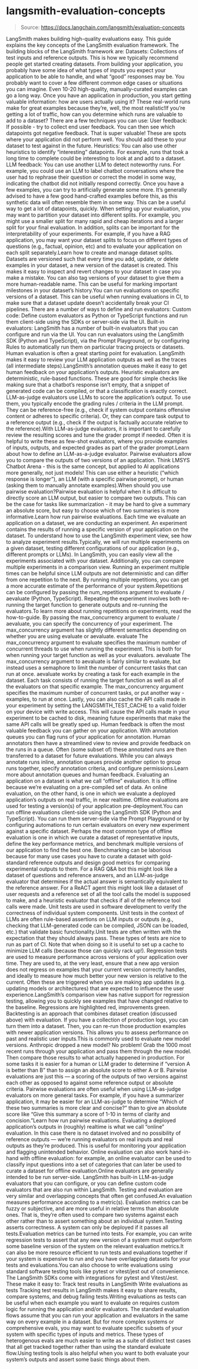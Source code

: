 # langsmith-evaluation-concepts

> Source: https://docs.langchain.com/langsmith/evaluation-concepts

LangSmith makes building high-quality evaluations easy. This guide explains the key concepts of the LangSmith evaluation framework. The building blocks of the LangSmith framework are:
Datasets: Collections of test inputs and reference outputs.
This is how we typically recommend people get started creating datasets. From building your application, you probably have some idea of what types of inputs you expect your application to be able to handle, and what “good” responses may be. You probably want to cover a few different common edge cases or situations you can imagine. Even 10-20 high-quality, manually-curated examples can go a long way.
Once you have an application in production, you start getting valuable information: how are users actually using it? These real-world runs make for great examples because they’re, well, the most realistic!If you’re getting a lot of traffic, how can you determine which runs are valuable to add to a dataset? There are a few techniques you can use:
User feedback: If possible - try to collect end user feedback. You can then see which datapoints got negative feedback. That is super valuable! These are spots where your application did not perform well. You should add these to your dataset to test against in the future.
Heuristics: You can also use other heuristics to identify “interesting” datapoints. For example, runs that took a long time to complete could be interesting to look at and add to a dataset.
LLM feedback: You can use another LLM to detect noteworthy runs. For example, you could use an LLM to label chatbot conversations where the user had to rephrase their question or correct the model in some way, indicating the chatbot did not initially respond correctly.
Once you have a few examples, you can try to artificially generate some more. It’s generally advised to have a few good hand-crafted examples before this, as this synthetic data will often resemble them in some way. This can be a useful way to get a lot of datapoints, quickly.
When setting up your evaluation, you may want to partition your dataset into different splits. For example, you might use a smaller split for many rapid and cheap iterations and a larger split for your final evaluation. In addition, splits can be important for the interpretability of your experiments. For example, if you have a RAG application, you may want your dataset splits to focus on different types of questions (e.g., factual, opinion, etc) and to evaluate your application on each split separately.Learn how to create and manage dataset splits.
Datasets are versioned such that every time you add, update, or delete examples in your dataset, a new version of the dataset is created. This makes it easy to inspect and revert changes to your dataset in case you make a mistake. You can also tag versions of your dataset to give them a more human-readable name. This can be useful for marking important milestones in your dataset’s history.You can run evaluations on specific versions of a dataset. This can be useful when running evaluations in CI, to make sure that a dataset update doesn’t accidentally break your CI pipelines.
There are a number of ways to define and run evaluators:
Custom code: Define custom evaluators as Python or TypeScript functions and run them client-side using the SDKs or server-side via the UI.
Built-in evaluators: LangSmith has a number of built-in evaluators that you can configure and run via the UI.
You can run evaluators using the LangSmith SDK (Python and TypeScript), via the Prompt Playground, or by configuring Rules to automatically run them on particular tracing projects or datasets.
Human evaluation is often a great starting point for evaluation. LangSmith makes it easy to review your LLM application outputs as well as the traces (all intermediate steps).LangSmith’s annotation queues make it easy to get human feedback on your application’s outputs.
Heuristic evaluators are deterministic, rule-based functions. These are good for simple checks like making sure that a chatbot’s response isn’t empty, that a snippet of generated code can be compiled, or that a classification is exactly correct.
LLM-as-judge evaluators use LLMs to score the application’s output. To use them, you typically encode the grading rules / criteria in the LLM prompt. They can be reference-free (e.g., check if system output contains offensive content or adheres to specific criteria). Or, they can compare task output to a reference output (e.g., check if the output is factually accurate relative to the reference).With LLM-as-judge evaluators, it is important to carefully review the resulting scores and tune the grader prompt if needed. Often it is helpful to write these as few-shot evaluators, where you provide examples of inputs, outputs, and expected grades as part of the grader prompt.Learn about how to define an LLM-as-a-judge evaluator.
Pairwise evaluators allow you to compare the outputs of two versions of an application. Think LMSYS Chatbot Arena - this is the same concept, but applied to AI applications more generally, not just models! This can use either a heuristic (“which response is longer”), an LLM (with a specific pairwise prompt), or human (asking them to manually annotate examples).When should you use pairwise evaluation?Pairwise evaluation is helpful when it is difficult to directly score an LLM output, but easier to compare two outputs. This can be the case for tasks like summarization - it may be hard to give a summary an absolute score, but easy to choose which of two summaries is more informative.Learn how run pairwise evaluations.
Each time we evaluate an application on a dataset, we are conducting an experiment. An experiment contains the results of running a specific version of your application on the dataset. To understand how to use the LangSmith experiment view, see how to analyze experiment results.Typically, we will run multiple experiments on a given dataset, testing different configurations of our application (e.g., different prompts or LLMs). In LangSmith, you can easily view all the experiments associated with your dataset. Additionally, you can compare multiple experiments in a comparison view.
Running an experiment multiple times can be helpful since LLM outputs are not deterministic and can differ from one repetition to the next. By running multiple repetitions, you can get a more accurate estimate of the performance of your system.Repetitions can be configured by passing the num_repetitions argument to evaluate / aevaluate (Python, TypeScript). Repeating the experiment involves both re-running the target function to generate outputs and re-running the evaluators.To learn more about running repetitions on experiments, read the how-to-guide.
By passing the max_concurrency argument to evaluate / aevaluate, you can specify the concurrency of your experiment. The max_concurrency argument has slightly different semantics depending on whether you are using evaluate or aevaluate.
evaluate
The max_concurrency argument to evaluate specifies the maximum number of concurrent threads to use when running the experiment. This is both for when running your target function as well as your evaluators.
aevaluate
The max_concurrency argument to aevaluate is fairly similar to evaluate, but instead uses a semaphore to limit the number of concurrent tasks that can run at once. aevaluate works by creating a task for each example in the dataset. Each task consists of running the target function as well as all of the evaluators on that specific example. The max_concurrency argument specifies the maximum number of concurrent tasks, or put another way - examples, to run at once.
Lastly, you can also cache the API calls made in your experiment by setting the LANGSMITH_TEST_CACHE to a valid folder on your device with write access. This will cause the API calls made in your experiment to be cached to disk, meaning future experiments that make the same API calls will be greatly sped up.
Human feedback is often the most valuable feedback you can gather on your application. With annotation queues you can flag runs of your application for annotation. Human annotators then have a streamlined view to review and provide feedback on the runs in a queue. Often (some subset of) these annotated runs are then transferred to a dataset for future evaluations. While you can always annotate runs inline, annotation queues provide another option to group runs together, specify annotation criteria, and configure permissions.Learn more about annotation queues and human feedback.
Evaluating an application on a dataset is what we call “offline” evaluation. It is offline because we’re evaluating on a pre-compiled set of data. An online evaluation, on the other hand, is one in which we evaluate a deployed application’s outputs on real traffic, in near realtime. Offline evaluations are used for testing a version(s) of your application pre-deployment.You can run offline evaluations client-side using the LangSmith SDK (Python and TypeScript). You can run them server-side via the Prompt Playground or by configuring automations to run certain evaluators on every new experiment against a specific dataset.
Perhaps the most common type of offline evaluation is one in which we curate a dataset of representative inputs, define the key performance metrics, and benchmark multiple versions of our application to find the best one. Benchmarking can be laborious because for many use cases you have to curate a dataset with gold-standard reference outputs and design good metrics for comparing experimental outputs to them. For a RAG Q&A bot this might look like a dataset of questions and reference answers, and an LLM-as-judge evaluator that determines if the actual answer is semantically equivalent to the reference answer. For a ReACT agent this might look like a dataset of user requests and a reference set of all the tool calls the model is supposed to make, and a heuristic evaluator that checks if all of the reference tool calls were made.
Unit tests are used in software development to verify the correctness of individual system components. Unit tests in the context of LLMs are often rule-based assertions on LLM inputs or outputs (e.g., checking that LLM-generated code can be compiled, JSON can be loaded, etc.) that validate basic functionality.Unit tests are often written with the expectation that they should always pass. These types of tests are nice to run as part of CI. Note that when doing so it is useful to set up a cache to minimize LLM calls (because those can quickly rack up!).
Regression tests are used to measure performance across versions of your application over time. They are used to, at the very least, ensure that a new app version does not regress on examples that your current version correctly handles, and ideally to measure how much better your new version is relative to the current. Often these are triggered when you are making app updates (e.g. updating models or architectures) that are expected to influence the user experience.LangSmith’s comparison view has native support for regression testing, allowing you to quickly see examples that have changed relative to the baseline. Regressions are highlighted red, improvements green.
Backtesting is an approach that combines dataset creation (discussed above) with evaluation. If you have a collection of production logs, you can turn them into a dataset. Then, you can re-run those production examples with newer application versions. This allows you to assess performance on past and realistic user inputs.This is commonly used to evaluate new model versions. Anthropic dropped a new model? No problem! Grab the 1000 most recent runs through your application and pass them through the new model. Then compare those results to what actually happened in production.
For some tasks it is easier for a human or LLM grader to determine if “version A is better than B” than to assign an absolute score to either A or B. Pairwise evaluations are just this — a scoring of the outputs of two versions against each other as opposed to against some reference output or absolute criteria. Pairwise evaluations are often useful when using LLM-as-judge evaluators on more general tasks. For example, if you have a summarizer application, it may be easier for an LLM-as-judge to determine “Which of these two summaries is more clear and concise?” than to give an absolute score like “Give this summary a score of 1-10 in terms of clarity and concision.”Learn how run pairwise evaluations.
Evaluating a deployed application’s outputs in (roughly) realtime is what we call “online” evaluation. In this case there is no dataset involved and no possibility of reference outputs — we’re running evaluators on real inputs and real outputs as they’re produced. This is useful for monitoring your application and flagging unintended behavior. Online evaluation can also work hand-in-hand with offline evaluation: for example, an online evaluator can be used to classify input questions into a set of categories that can later be used to curate a dataset for offline evaluation.Online evaluators are generally intended to be run server-side. LangSmith has built-in LLM-as-judge evaluators that you can configure, or you can define custom code evaluators that are also run within LangSmith.
Testing and evaluation are very similar and overlapping concepts that often get confused.An evaluation measures performance according to a metric(s). Evaluation metrics can be fuzzy or subjective, and are more useful in relative terms than absolute ones. That is, they’re often used to compare two systems against each other rather than to assert something about an individual system.Testing asserts correctness. A system can only be deployed if it passes all tests.Evaluation metrics can be turned into tests. For example, you can write regression tests to assert that any new version of a system must outperform some baseline version of the system on the relevant evaluation metrics.It can also be more resource efficient to run tests and evaluations together if your system is expensive to run and you have overlapping datasets for your tests and evaluations.You can also choose to write evaluations using standard software testing tools like pytest or vitest/jest out of convenience.
The LangSmith SDKs come with integrations for pytest and Vitest/Jest. These make it easy to:
Track test results in LangSmith
Write evaluations as tests
Tracking test results in LangSmith makes it easy to share results, compare systems, and debug failing tests.Writing evaluations as tests can be useful when each example you want to evaluate on requires custom logic for running the application and/or evaluators. The standard evaluation flows assume that you can run your application and evaluators in the same way on every example in a dataset. But for more complex systems or comprehensive evals, you may want to evaluate specific subsets of your system with specific types of inputs and metrics. These types of heterogenous evals are much easier to write as a suite of distinct test cases that all get tracked together rather than using the standard evaluate flow.Using testing tools is also helpful when you want to both evaluate your system’s outputs and assert some basic things about them.